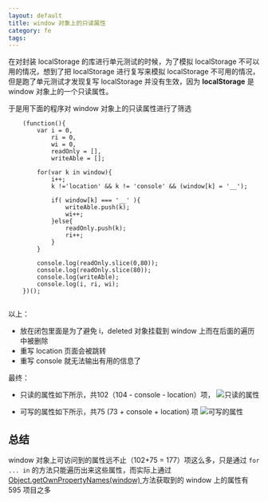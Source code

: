 ```yaml
---
layout: default
title: window 对象上的只读属性
category: fe
tags: 
---
```


在对封装 localStorage 的库进行单元测试的时候，为了模拟 localStorage 不可以用的情况，想到了把 localStorage 进行复写来模拟 localStorage 不可用的情况，但是跑了单元测试才发现复写 localStorage 并没有生效，因为 **localStorage** 是 window 对象上的一个只读属性。


于是用下面的程序对 window 对象上的只读属性进行了筛选


```
    (function(){
        var i = 0,
            ri = 0,
            wi = 0,
            readOnly = [],
            writeAble = [];

        for(var k in window){
            i++;
            k !='location' && k != 'console' && (window[k] = '__');

            if( window[k] === '__' ){
                writeAble.push(k);
                wi++;
            }else{
                readOnly.push(k);
                ri++;
            }
        }

        console.log(readOnly.slice(0,80));
        console.log(readOnly.slice(80));
        console.log(writeAble);
        console.log(i, ri, wi);
    })();    
    
```

以上：

+ 放在闭包里面是为了避免 i，deleted 对象挂载到 window 上而在后面的遍历中被删除
+ 重写 location 页面会被跳转
+ 重写 console 就无法输出有用的信息了

最终：

+ 只读的属性如下所示，共102（104 - console - location）项，
![只读的属性](http://labs.hellofe.com/upload/image/blog/b9/f1/40/7f9677aa691c1ca68317f7015b.png)

+ 可写的属性如下所示，共75 (73 + console + location) 项
![可写的属性](http://labs.hellofe.com/upload/image/blog/f0/f1/f0/076ef815a9a7214d668cdcabb0.png)

## 总结
window 对象上可访问到的属性远不止（102+75 = 177）项这么多，只是通过 `for ... in` 的方法只能遍历出来这些属性，而实际上通过 <a  href="javascript:alert(Object.getOwnPropertyNames(window));"> Object.getOwnPropertyNames(window) </a> 方法获取到的 window 上的属性有 595 项目之多
